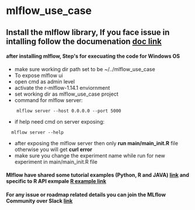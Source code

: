 # mlflow_use_case
## Install the mlflow library, If you face issue in intalling follow the documenation [doc link](https://mlflow.org/docs/latest/quickstart.html#installing-mlflow)

#### after installing mlflow, Step's for execuating the code for Windows OS
  - make sure working dir path set to be ~/../mlflow_use_case
  - To expose mlflow ui
  - open cmd as admin level
  - activate the r-mlflow-1.14.1 enviornment
  - set working dir as mlflow_use_case project
  - command for mlflow server:
  ```{bash}
      mlflow server --host 0.0.0.0 --port 5000
  ```
  - if help need cmd on server exposing:
  ```{bash}
    mlflow server --help
  ```
  - after exposing the mlflow server then only **run main/main_init.R** file otherwise you will get **curl error**
  - make sure you change the experiment name while run for new experiment in main/main_init.R file

#### Mlflow have shared some tutorial examples (Python, R and JAVA) [link](https://mlflow.org/docs/latest/tutorials-and-examples/index.html) and specific to R API exmpale [R example link](https://github.com/mlflow/mlflow/tree/master/examples/r_wine)
 
#### For any issue or roadmap related details you can join the MLflow Community over Slack [link](https://join.slack.com/t/mlflow-users/shared_invite/zt-g6qwro5u-odM7pRnZxNX_w56mcsHp8g)  